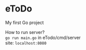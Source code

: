 # eToDo
My first Go project


How to run server?<br>
<code>go run main.go</code> in eTodo/cmd/server<br>
site: <code>localhost:8080</code>